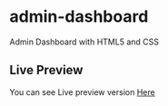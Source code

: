 # admin-dashboard
Admin Dashboard with HTML5 and CSS

## Live Preview
You can see Live preview version [Here](https://showwaiyan.github.io/admin-dashboard/)
